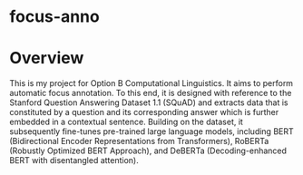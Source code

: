 # focus-anno
# Overview
This is my project for Option B Computational Linguistics. It aims to perform automatic focus annotation. To this end, it is designed with reference to the Stanford Question Answering Dataset 1.1 (SQuAD) and extracts data that is constituted by a question and its corresponding answer which is further embedded in a contextual sentence. Building on the dataset, it subsequently fine-tunes pre-trained large language models, including BERT (Bidirectional Encoder Representations from Transformers), RoBERTa (Robustly Optimized BERT Approach), and DeBERTa (Decoding-enhanced BERT with disentangled attention).
